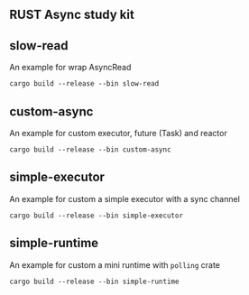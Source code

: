 RUST Async study kit
---

## slow-read

An example for wrap AsyncRead

```
cargo build --release --bin slow-read
```

## custom-async

An example for custom executor, future (Task) and reactor 

```
cargo build --release --bin custom-async
```

## simple-executor

An example for custom a simple executor with a sync channel

```
cargo build --release --bin simple-executor
```

## simple-runtime

An example for custom a mini runtime with `polling` crate

```
cargo build --release --bin simple-runtime
```
